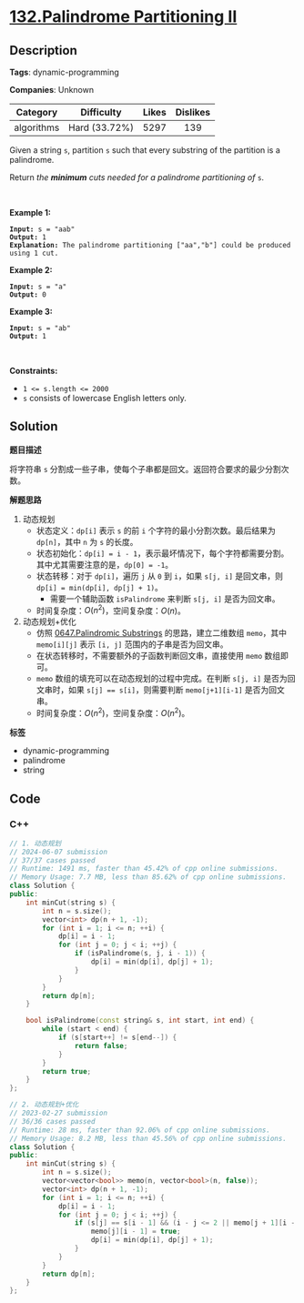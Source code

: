 # [132.Palindrome Partitioning II](https://leetcode.com/problems/palindrome-partitioning-ii/description/)

## Description

**Tags**: dynamic-programming

**Companies**: Unknown

|  Category  |  Difficulty   | Likes | Dislikes |
| :--------: | :-----------: | :---: | :------: |
| algorithms | Hard (33.72%) | 5297  |   139    |

<p>Given a string <code>s</code>, partition <code>s</code> such that every <span data-keyword="substring-nonempty">substring</span> of the partition is a <span data-keyword="palindrome-string">palindrome</span>.</p>
<p>Return <em>the <strong>minimum</strong> cuts needed for a palindrome partitioning of</em> <code>s</code>.</p>
<p>&nbsp;</p>
<p><strong class="example">Example 1:</strong></p>
<pre><code><strong>Input:</strong> s = &quot;aab&quot;
<strong>Output:</strong> 1
<strong>Explanation:</strong> The palindrome partitioning [&quot;aa&quot;,&quot;b&quot;] could be produced using 1 cut.</code></pre>
<p><strong class="example">Example 2:</strong></p>
<pre><code><strong>Input:</strong> s = &quot;a&quot;
<strong>Output:</strong> 0</code></pre>
<p><strong class="example">Example 3:</strong></p>
<pre><code><strong>Input:</strong> s = &quot;ab&quot;
<strong>Output:</strong> 1</code></pre>
<p>&nbsp;</p>
<p><strong>Constraints:</strong></p>
<ul>
  <li><code>1 &lt;= s.length &lt;= 2000</code></li>
  <li><code>s</code> consists of lowercase English letters only.</li>
</ul>

## Solution

**题目描述**

将字符串 `s` 分割成一些子串，使每个子串都是回文。返回符合要求的最少分割次数。

**解题思路**

1. 动态规划
   - 状态定义：`dp[i]` 表示 `s` 的前 `i` 个字符的最小分割次数。最后结果为 `dp[n]`，其中 `n` 为 `s` 的长度。
   - 状态初始化：`dp[i] = i - 1`，表示最坏情况下，每个字符都需要分割。其中尤其需要注意的是，`dp[0] = -1`。
   - 状态转移：对于 `dp[i]`，遍历 `j` 从 `0` 到 `i`，如果 `s[j, i]` 是回文串，则 `dp[i] = min(dp[i], dp[j] + 1)`。
     - 需要一个辅助函数 `isPalindrome` 来判断 `s[j, i]` 是否为回文串。
   - 时间复杂度：$O(n^2)$，空间复杂度：$O(n)$。
2. 动态规划+优化
   - 仿照 [0647.Palindromic Substrings](./0647.palindromic-substrings.md) 的思路，建立二维数组 `memo`，其中 `memo[i][j]` 表示 `[i, j]` 范围内的子串是否为回文串。
   - 在状态转移时，不需要额外的子函数判断回文串，直接使用 `memo` 数组即可。
   - `memo` 数组的填充可以在动态规划的过程中完成。在判断 `s[j, i]` 是否为回文串时，如果 `s[j] == s[i]`，则需要判断 `memo[j+1][i-1]` 是否为回文串。
   - 时间复杂度：$O(n^2)$，空间复杂度：$O(n^2)$。

**标签**

- dynamic-programming
- palindrome
- string

<!-- code start -->
## Code

### C++

```cpp
// 1. 动态规划
// 2024-06-07 submission
// 37/37 cases passed
// Runtime: 1491 ms, faster than 45.42% of cpp online submissions.
// Memory Usage: 7.7 MB, less than 85.62% of cpp online submissions.
class Solution {
public:
    int minCut(string s) {
        int n = s.size();
        vector<int> dp(n + 1, -1);
        for (int i = 1; i <= n; ++i) {
            dp[i] = i - 1;
            for (int j = 0; j < i; ++j) {
                if (isPalindrome(s, j, i - 1)) {
                    dp[i] = min(dp[i], dp[j] + 1);
                }
            }
        }
        return dp[n];
    }

    bool isPalindrome(const string& s, int start, int end) {
        while (start < end) {
            if (s[start++] != s[end--]) {
                return false;
            }
        }
        return true;
    }
};
```

```cpp
// 2. 动态规划+优化
// 2023-02-27 submission
// 36/36 cases passed
// Runtime: 28 ms, faster than 92.06% of cpp online submissions.
// Memory Usage: 8.2 MB, less than 45.56% of cpp online submissions.
class Solution {
public:
    int minCut(string s) {
        int n = s.size();
        vector<vector<bool>> memo(n, vector<bool>(n, false));
        vector<int> dp(n + 1, -1);
        for (int i = 1; i <= n; ++i) {
            dp[i] = i - 1;
            for (int j = 0; j < i; ++j) {
                if (s[j] == s[i - 1] && (i - j <= 2 || memo[j + 1][i - 2])) {
                    memo[j][i - 1] = true;
                    dp[i] = min(dp[i], dp[j] + 1);
                }
            }
        }
        return dp[n];
    }
};
```

<!-- code end -->
